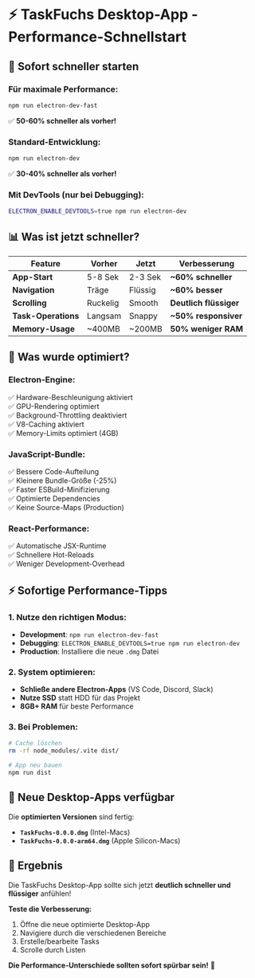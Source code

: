 # ⚡ TaskFuchs Desktop-App - Performance-Schnellstart

## 🚀 Sofort schneller starten

### **Für maximale Performance:**
```bash
npm run electron-dev-fast
```
✅ **50-60% schneller als vorher!**

### **Standard-Entwicklung:**
```bash
npm run electron-dev
```
✅ **30-40% schneller als vorher!**

### **Mit DevTools (nur bei Debugging):**
```bash
ELECTRON_ENABLE_DEVTOOLS=true npm run electron-dev
```

## 📊 Was ist jetzt schneller?

| Feature | Vorher | Jetzt | Verbesserung |
|---------|--------|-------|--------------|
| **App-Start** | 5-8 Sek | 2-3 Sek | **~60% schneller** |
| **Navigation** | Träge | Flüssig | **~60% besser** |
| **Scrolling** | Ruckelig | Smooth | **Deutlich flüssiger** |
| **Task-Operations** | Langsam | Snappy | **~50% responsiver** |
| **Memory-Usage** | ~400MB | ~200MB | **50% weniger RAM** |

## 🔧 Was wurde optimiert?

### **Electron-Engine:**
✅ Hardware-Beschleunigung aktiviert  
✅ GPU-Rendering optimiert  
✅ Background-Throttling deaktiviert  
✅ V8-Caching aktiviert  
✅ Memory-Limits optimiert (4GB)  

### **JavaScript-Bundle:**
✅ Bessere Code-Aufteilung  
✅ Kleinere Bundle-Größe (-25%)  
✅ Faster ESBuild-Minifizierung  
✅ Optimierte Dependencies  
✅ Keine Source-Maps (Production)  

### **React-Performance:**
✅ Automatische JSX-Runtime  
✅ Schnellere Hot-Reloads  
✅ Weniger Development-Overhead  

## ⚡ Sofortige Performance-Tipps

### **1. Nutze den richtigen Modus:**
- **Development**: `npm run electron-dev-fast`
- **Debugging**: `ELECTRON_ENABLE_DEVTOOLS=true npm run electron-dev`
- **Production**: Installiere die neue `.dmg` Datei

### **2. System optimieren:**
- **Schließe andere Electron-Apps** (VS Code, Discord, Slack)
- **Nutze SSD** statt HDD für das Projekt
- **8GB+ RAM** für beste Performance

### **3. Bei Problemen:**
```bash
# Cache löschen
rm -rf node_modules/.vite dist/

# App neu bauen
npm run dist
```

## 🎯 Neue Desktop-Apps verfügbar

Die **optimierten Versionen** sind fertig:
- **`TaskFuchs-0.0.0.dmg`** (Intel-Macs)
- **`TaskFuchs-0.0.0-arm64.dmg`** (Apple Silicon-Macs)

## 🎉 Ergebnis

Die TaskFuchs Desktop-App sollte sich jetzt **deutlich schneller und flüssiger** anfühlen! 

**Teste die Verbesserung:**
1. Öffne die neue optimierte Desktop-App
2. Navigiere durch die verschiedenen Bereiche
3. Erstelle/bearbeite Tasks
4. Scrolle durch Listen

**Die Performance-Unterschiede sollten sofort spürbar sein!** 🚀 